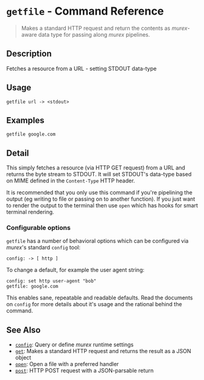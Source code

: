 # `getfile` - Command Reference

> Makes a standard HTTP request and return the contents as _murex_-aware data type for passing along _murex_ pipelines.

## Description

Fetches a resource from a URL - setting STDOUT data-type

## Usage

    getfile url -> <stdout>

## Examples

    getfile google.com 

## Detail

This simply fetches a resource (via HTTP GET request) from a URL and returns the
byte stream to STDOUT. It will set STDOUT's data-type based on MIME defined in
the `Content-Type` HTTP header.

It is recommended that you only use this command if you're pipelining the output
(eg writing to file or passing on to another function). If you just want to
render the output to the terminal then use `open` which has hooks for smart
terminal rendering.

### Configurable options

`getfile` has a number of behavioral options which can be configured via
_murex_'s standard `config` tool:

    config: -> [ http ]
    
To change a default, for example the user agent string:

    config: set http user-agent "bob"
    getfile: google.com
    
This enables sane, repeatable and readable defaults. Read the documents on
`config` for more details about it's usage and the rational behind the command.

## See Also

* [`config`](../commands/config.md):
  Query or define _murex_ runtime settings
* [`get`](../commands/get.md):
  Makes a standard HTTP request and returns the result as a JSON object
* [`open`](../commands/open.md):
  Open a file with a preferred handler
* [`post`](../commands/post.md):
  HTTP POST request with a JSON-parsable return
